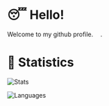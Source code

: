 # 😴 Hello!

Welcome to my github profile. <img src="https://img-premium.flaticon.com/png/512/197/197529.png?token=exp=1621084643~hmac=b675d6458f22866da8ce0a5aa07e7b8c" width="13"/>.

# 🤯 Statistics

<p>
  <img src=https://github-readme-stats.vercel.app/api/top-langs/?username=H2K-Code&theme=dracula&private=true&layout=compact alt=Stats />
</p>

<p>
  <img src=https://github-readme-stats.vercel.app/api?username=H2K-Code&theme=dracula&custom_title=My%20Stats&private=true alt=Languages />
</p>
